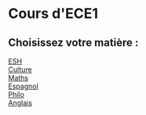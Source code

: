 # Cours d'ECE1
## Choisissez votre matière : <br />
[ESH](https://vaihess.github.io/eshece1/esh) <br />
[Culture](https://vaihess.github.io/eshece1/culture) <br />
[Maths](https://vaihess.github.io/eshece1/maths) <br />
[Espagnol](https://vaihess.github.io/eshece1/espagnol) <br />
[Philo](https://vaihess.github.io/eshece1/philo) <br />
[Anglais](https://vaihess.github.io/eshece1/anglais) <br />
